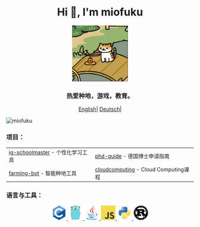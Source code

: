 
<h1 align="center">Hi 👋, I'm miofuku</h1>
 <p align="center">
        <a><img src="cat.gif" width="150"/></a>
    </p>
<h3 align="center">热爱种地，游戏，教育。</h3>

<p align="center">
        <a href="https://github.com/miofuku/miofuku/README.md"><span>English</span></a>|
        <a href="https://github.com/miofuku/miofuku/README_DE.md"><span>Deutsch</span></a>|
</p>

<p align="left"> <img src="https://komarev.com/ghpvc/?username=miofuku&label=Profile%20views&color=0e75b6&style=flat" alt="miofuku" /> </p>

<h3 align="left">项目：</h3>
    <table align="center">
        <tr>
            <td><a href="https://github.com/miofuku/ig-schoolmaster">ig-schoolmaster</a> - 个性化学习工具</td>
            <td><a href="https://github.com/miofuku/phd-guide">phd-guide</a> - 德国博士申请指南</td>
        </tr>
        <tr>
            <td><a href="https://github.com/miofuku/farming-bot">farming-bot</a> - 智能种地工具</td>
            <td><a href="https://github.com/miofuku/cloudcomputing">cloudcomputing</a> - Cloud Computing课程</td>
        </tr>
        </tr>
    </table>


<h3 align="left">语言与工具：</h3>
<p align="center"> <a href="https://www.cprogramming.com/" target="_blank" rel="noreferrer"> <img src="https://raw.githubusercontent.com/devicons/devicon/master/icons/c/c-original.svg" alt="c" width="40" height="40"/> </a> <a href="https://golang.org" target="_blank" rel="noreferrer"> <img src="https://raw.githubusercontent.com/devicons/devicon/master/icons/go/go-original.svg" alt="go" width="40" height="40"/> </a> <a href="https://www.java.com" target="_blank" rel="noreferrer"> <img src="https://raw.githubusercontent.com/devicons/devicon/master/icons/java/java-original.svg" alt="java" width="40" height="40"/> </a> <a href="https://developer.mozilla.org/en-US/docs/Web/JavaScript" target="_blank" rel="noreferrer"> <img src="https://raw.githubusercontent.com/devicons/devicon/master/icons/javascript/javascript-original.svg" alt="javascript" width="40" height="40"/> </a> <a href="https://www.python.org" target="_blank" rel="noreferrer"> <img src="https://raw.githubusercontent.com/devicons/devicon/master/icons/python/python-original.svg" alt="python" width="40" height="40"/> </a> <a href="https://www.rust-lang.org" target="_blank" rel="noreferrer"> <img src="https://raw.githubusercontent.com/devicons/devicon/master/icons/rust/rust-original.svg" alt="rust" width="40" height="40"/> </a> </p>
